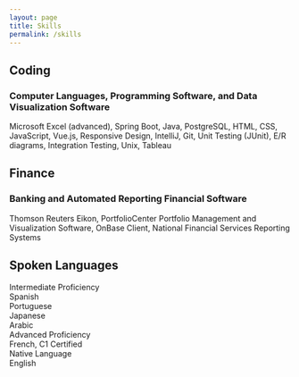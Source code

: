 ```yaml
---
layout: page
title: Skills
permalink: /skills
---
```


<h2>Coding</h2>
<h3>Computer Languages, Programming Software, and Data Visualization Software</h3>
<p>Microsoft Excel (advanced), Spring Boot, Java, PostgreSQL, HTML, CSS,
JavaScript, Vue.js, Responsive Design, IntelliJ, Git, Unit Testing (JUnit), E/R diagrams, Integration Testing, Unix, Tableau</p>

<h2>Finance</h2>
<h3>Banking and Automated Reporting Financial Software</h3>
Thomson Reuters Eikon, PortfolioCenter Portfolio Management and Visualization Software,
OnBase Client, National Financial Services Reporting Systems

<h2>Spoken Languages</h2>
<div class="grid-container">
      <div class="grid-left">
         <div class="level">Intermediate Proficiency</div>
         <div class="languages">
            Spanish <br>
            Portuguese <br>
            Japanese <br>
            Arabic
          </div>
      </div>
      <div class="grid-center">
         <div class="level">Advanced Proficiency</div>
         <div class="languages">French, C1 Certified</div>
     </div>
      <div class="grid-right">
         <div class="level">Native Language</div>
         <div class="languages">English</div>
     </div>
</div>
